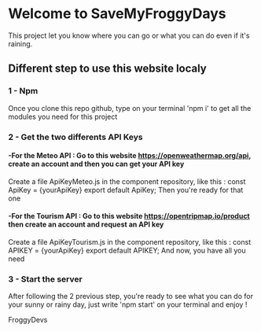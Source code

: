 # Welcome to SaveMyFroggyDays

This project let you know where you can go or what you can do even if it's raining.

## Different step to use this website localy

### 1 - Npm
Once you clone this repo github, type on your terminal 'npm i' to get all the modules you need for this project

### 2 - Get the two differents API Keys

#### -For the Meteo API : Go to this website https://openweathermap.org/api, create an account and then you can get your API key
Create a file ApiKeyMeteo.js in the component repository, like this :
const ApiKey = {yourApiKey}
export default ApiKey;
Then you're ready for that one

#### -For the Tourism API : Go to this website https://opentripmap.io/product then create an account and request an API key
Create a file ApiKeyTourism.js in the component repository, like this :
const APIKEY = {yourApiKey}
export default APIKEY;
And now, you have all you need 

### 3 - Start the server
After following the 2 previous step, you're ready to see what you can do for your sunny or rainy day, just write 'npm start' on your terminal and enjoy !


FroggyDevs
